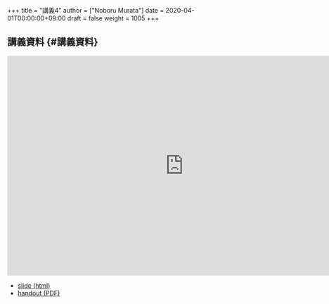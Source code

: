 +++
title = "講義4"
author = ["Noboru Murata"]
date = 2020-04-01T00:00:00+09:00
draft = false
weight = 1005
+++

## 講義資料 {#講義資料}

<iframe src="https://noboru-murata.github.io/signal-processing/slides/slide04.html"
	width="800" height="500" frameborder="0"
	allowfullscreen="allowfullscreen"
	allow="geolocation *; microphone *; camera *; midi *; encrypted-media *">
</iframe>

-   [slide (html)](https://noboru-murata.github.io/probability-statistics/slides/slide04.html)
-   [handout (PDF)](https://noboru-murata.github.io/probability-statistics/pdfs/slide04.pdf)